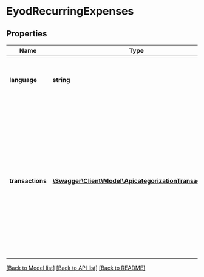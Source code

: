 # EyodRecurringExpenses

## Properties
Name | Type | Description | Notes
------------ | ------------- | ------------- | -------------
**language** | **string** | Two-letter ISO 639-1 code for the language of the transaction. | 
**transactions** | [**\Swagger\Client\Model\ApicategorizationTransactions[]**](ApicategorizationTransactions.md) | An array of transaction objects that you want analyzed to identify recurring expenses.   **Note:** Each object corresponds to one, unique transaction and you can send through up to 10,000 transactions per request. | 

[[Back to Model list]](../../README.md#documentation-for-models) [[Back to API list]](../../README.md#documentation-for-api-endpoints) [[Back to README]](../../README.md)


